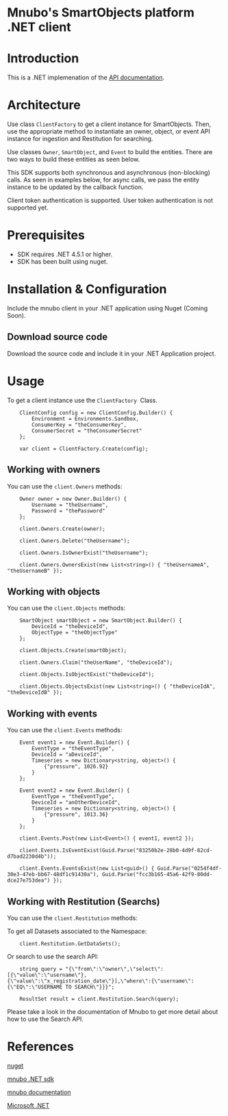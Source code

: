 # Mnubo's SmartObjects platform .NET client

Introduction
============

This is a .NET implemenation of the [API documentation](https://sop.mtl.mnubo.com/apps/doc/?i=t).

Architecture
============

Use class `ClientFactory` to get a client instance for SmartObjects.  Then, use the appropriate method to instantiate an owner, object, or event API instance for ingestion and Restitution for searching.

Use classes `Owner`, `SmartObject`, and `Event` to build the entities. There are two ways to build these entities as seen below.

This SDK supports both synchronous and asynchronous (non-blocking) calls. As seen in examples below, for async calls, we pass the entity instance to be updated by the callback function.

Client token authentication is supported. User token authentication is not supported yet.

Prerequisites
=============

- SDK requires .NET 4.5.1 or higher.
- SDK has been built using nuget.

Installation & Configuration
============================

Include the mnubo client in your .NET application using Nuget (Coming Soon).

Download source code
---------------------

Download the source code and include it in your .NET Application project.

Usage
=====

To get a client instance use the `ClientFactory`  Class. 

```
    ClientConfig config = new ClientConfig.Builder() {
        Environment = Environments.Sandbox,
        ConsumerKey = "theConsumerKey",
        ConsumerSecret = "theConsumerSecret"
    };

    var client = ClientFactory.Create(config);
```

Working with owners
-------------------

You can use the `client.Owners` methods:

```
    Owner owner = new Owner.Builder() {
        Username = "theUsername",
        Password = "thePassword"
    };

    client.Owners.Create(owner);

    client.Owners.Delete("theUsername");

	client.Owners.IsOwnerExist("theUsername");

	client.Owners.OwnersExist(new List<string>() { "theUsernameA", "theUsernameB" });
```

Working with objects
--------------------

You can use the `client.Objects` methods:

```
    SmartObject smartObject = new SmartObject.Builder() {
        DeviceId = "theDeviceId",
        ObjectType = "theObjectType"
    };

    client.Objects.Create(smartObject);

    client.Owners.Claim("theUserName", "theDeviceId");

	client.Objects.IsObjectExist("theDeviceId");

	client.Objects.ObjectsExist(new List<string>() { "theDeviceIdA", "theDeviceIdB" });
```

Working with events
-------------------

You can use the `client.Events` methods:

```
    Event event1 = new Event.Builder() {
        EventType = "theEventType",
        DeviceId = "aDeviceId",
        Timeseries = new Dictionary<string, object>() {
            {"pressure", 1026.92}
        }
    };

    Event event2 = new Event.Builder() {
        EventType = "theEventType",
        DeviceId = "anOtherDeviceId",
        Timeseries = new Dictionary<string, object>() {
            {"pressure", 1013.36}
        }
    };

    client.Events.Post(new List<Event>() { event1, event2 });

	client.Events.IsEventExist(Guid.Parse("83250b2e-28b0-4d9f-82cd-d7bad2230d4b"));

	client.Events.EventsExist(new List<guid>() { Guid.Parse("0254f4df-30e3-47eb-bb67-48df1c91430a"), Guid.Parse("fcc3b165-45a6-42f9-80dd-dce27e753dea") });
```

Working with Restitution (Searchs)
-------------------

You can use the `client.Restitution` methods:

To get all Datasets associated to the Namespace:
```
    client.Restitution.GetDataSets();

```

Or search to use the search API:

```
    string query = "{\"from\":\"owner\",\"select\":[{\"value\":\"username\"},{\"value\":\"x_registration_date\"}],\"where\":{\"username\":{\"EQ\":\"USERNAME TO SEARCH\"}}}";

    ResultSet result = client.Restitution.Search(query);
```

Please take a look in the documentation of Mnubo to get more detail about how to use the Search API.

References
==========

[nuget](https://www.nuget.org/)

[mnubo .NET sdk](http://git-lab1.mtl.mnubo.com/mauro/mnubo-dotnet-sdk/)

[mnubo documentation](https://sop.mtl.mnubo.com/apps/doc/?i=t)

[Microsoft .NET](https://www.microsoft.com/net/default.aspx)
